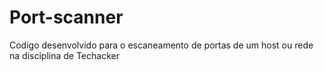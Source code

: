 # Port-scanner
Codigo desenvolvido para o escaneamento de portas de um host ou rede na disciplina de Techacker
